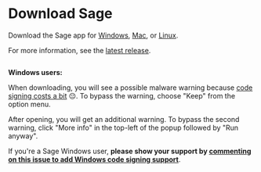 # Download Sage

Download the Sage app for [Windows][], [Mac][], or [Linux][].

For more information, see the [latest release][].

[Windows]: https://github.com/JohnStarich/sage/releases/latest/download/Sage-for-Windows.exe
[Mac]: https://github.com/JohnStarich/sage/releases/latest/download/Sage-for-Mac.dmg
[Linux]: https://github.com/JohnStarich/sage/releases/latest/download/Sage-for-Linux.deb
[latest release]: https://github.com/JohnStarich/sage/releases/latest

<!-- Matomo Image Tracker-->
<img src="https://analytics.johnstarich.com/matomo.php?idsite=2&amp;rec=1&amp;action_name=Download+App" style="border:0" alt="" />

**Windows users:**

When downloading, you will see a possible malware warning because [code signing costs a bit][windows-signing] 😔.
To bypass the warning, choose "Keep" from the option menu.

After opening, you will get an additional warning. To bypass the second warning, click "More info" in the top-left of the popup followed by "Run anyway".

If you're a Sage Windows user, **please show your support by [commenting on this issue to add Windows code signing support][windows-signing]**.

[windows-signing]: https://github.com/JohnStarich/sage/issues/17
